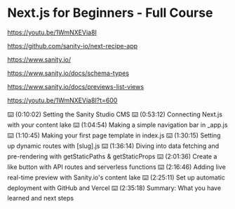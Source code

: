 # Next.js for Beginners - Full Course

<https://youtu.be/1WmNXEVia8I>

<https://github.com/sanity-io/next-recipe-app>

<https://www.sanity.io/>

<https://www.sanity.io/docs/schema-types>

<https://www.sanity.io/docs/previews-list-views>

<https://youtu.be/1WmNXEVia8I?t=600>

⌨️ (0:10:02) Setting the Sanity Studio CMS
⌨️ (0:53:12) Connecting Next.js with your content lake
⌨️ (1:04:54) Making a simple navigation bar in _app.js
⌨️ (1:10:45) Making your first page template in index.js
⌨️ (1:30:15) Setting up dynamic routes with [slug].js
⌨️ (1:36:14) Diving into data fetching and pre-rendering with getStaticPaths & getStaticProps
⌨️ (2:01:36) Create a like button with API routes and serverless functions
⌨️ (2:16:46) Adding live real-time preview with Sanity.io's content lake
⌨️ (2:25:11) Set up automatic deployment with GitHub and Vercel
⌨️ (2:35:18) Summary: What you have learned and next steps
